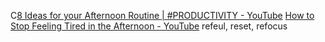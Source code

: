 C[8 Ideas for your Afternoon Routine | #PRODUCTIVITY - YouTube](https://www.youtube.com/watch?v=dTDl92yGB7Y)
[How to Stop Feeling Tired in the Afternoon - YouTube](https://www.youtube.com/watch?v=wu95JPidByY)
	refeul, reset, refocus